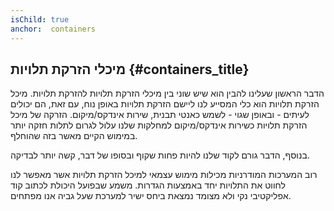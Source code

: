 ```yaml
---
isChild: true
anchor:  containers
---
```


## מיכלי הזרקת תלויות {#containers_title}

הדבר הראשון שעלינו להבין הוא שיש שוני בין מיכלי הזרקת תלויות להזרקת תלויות.
מיכל הזרקת תלויות הוא כלי המסייע לנו ליישם הזרקת תלויות באופן נוח, עם זאת, הם יכולים לעיתים - ובאופן שגוי - 
לשמש כאנטי תבנית, שירות אינדקס/מיקום. הזרקה של מיכל הזרקת תלויות כשירות אינדקס/מיקום למחלקות שלנו עלול לגרום
לתלות חזקה יותר במימוש הקיים מאשר בזה שהוחלף.

בנוסף, הדבר גורם לקוד שלנו להיות פחות שקוף ובסופו של דבר, קשה יותר לבדיקה.

רוב המערכות המודרניות מכילות מימוש עצמאי למיכל הזרקת תלויות אשר מאפשר לנו לחווט את התלויות יחד באמצעות הגדרות.
משמע שבפועל היכולת לכתוב קוד אפליקטיבי נקי ולא מצומד נמצאת ביחס ישיר למערכת שעל גביה אנו מפתחים.